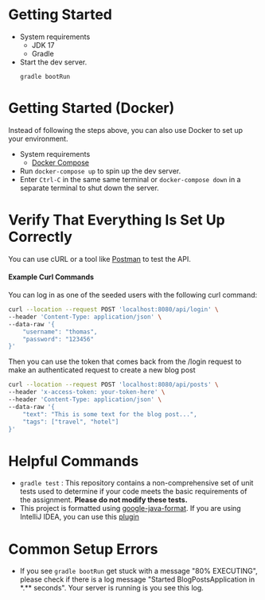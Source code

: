 # Getting Started

- System requirements
    - JDK 17
    - Gradle
- Start the dev server.
  ```
  gradle bootRun
  ```

# Getting Started (Docker)

Instead of following the steps above, you can also use Docker to set up your environment.

- System requirements
    - [Docker Compose](https://docs.docker.com/compose/install/)
- Run `docker-compose up` to spin up the dev server.
- Enter `Ctrl-C` in the same same terminal or `docker-compose down` in a separate terminal to shut down the server.

# Verify That Everything Is Set Up Correctly

You can use cURL or a tool like [Postman](https://www.postman.com/) to test the API.

#### Example Curl Commands

You can log in as one of the seeded users with the following curl command:

```bash
curl --location --request POST 'localhost:8080/api/login' \
--header 'Content-Type: application/json' \
--data-raw '{
    "username": "thomas",
    "password": "123456"
}'
```

Then you can use the token that comes back from the /login request to make an authenticated request to create a new blog
post

```bash
curl --location --request POST 'localhost:8080/api/posts' \
--header 'x-access-token: your-token-here' \
--header 'Content-Type: application/json' \
--data-raw '{
    "text": "This is some text for the blog post...",
    "tags": ["travel", "hotel"]
}'
```

# Helpful Commands

- `gradle test` : This repository contains a non-comprehensive set of unit tests used to determine if your code meets
  the basic requirements of the assignment. **Please do not modify these tests.**
- This project is formatted using [google-java-format](https://github.com/google/google-java-format). If you are using
  IntelliJ IDEA, you can use this [plugin](https://plugins.jetbrains.com/plugin/8527-google-java-format/)

# Common Setup Errors

- If you see `gradle bootRun` get stuck with a message "80% EXECUTING", please check if there is a log message "Started
  BlogPostsApplication in \*.\*\* seconds". Your server is running is you see this log.
